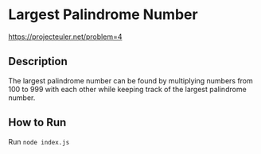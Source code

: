 # Largest Palindrome Number

https://projecteuler.net/problem=4

## Description

The largest palindrome number can be found by multiplying numbers from 100 to 999 with each other while keeping track of the largest
palindrome number.


## How to Run

Run `node index.js`
